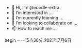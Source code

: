 - 👋 Hi, I’m @noodle-extra
- 👀 I’m interested in ...
- 🌱 I’m currently learning ...
- 💞️ I’m looking to collaborate on ...
- 📫 How to reach me ...

<!---
noodle-extra/noodle-extra is a ✨ special ✨ repository because its `README.md` (this file) appears on your GitHub profile.
You can click the Preview link to take a look at your changes.
--->
begin ----15点36分 2021年7月6日


